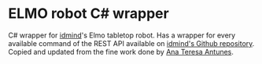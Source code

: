 # ELMO robot C# wrapper 

C# wrapper for [idmind](https://www.idmind.pt/)'s Elmo tabletop robot. Has a wrapper for every available command of the REST API available on [idmind's Github repository](https://github.com/idmind-robotics). Copied and updated from the fine work done by [Ana Teresa Antunes](https://github.com/ana3A/EmotionalGame_Elmo_Wrapper).


